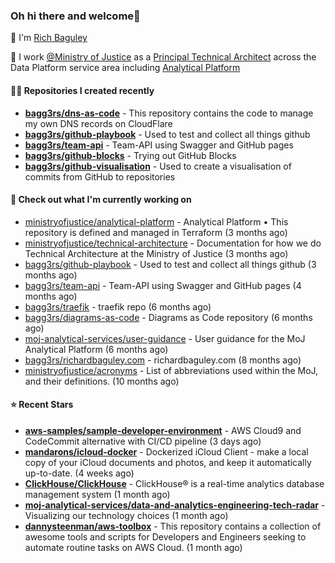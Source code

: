 ### Oh hi there and welcome👋

👐 I'm [Rich Baguley](https://richardbaguley.com/about)

🏢 I work [@Ministry of Justice](https://github.com/ministryofjustice) as a [Principal Technical Architect](https://ddat-capability-framework.service.gov.uk/role/technical-architect#principal-technical-architect) across the Data Platform service area including [Analytical Platform](https://user-guidance.analytical-platform.service.justice.gov.uk/)

#### 👨‍💻 Repositories I created recently
- **[bagg3rs/dns-as-code](https://github.com/bagg3rs/dns-as-code)** - This repository contains the code to manage my own DNS records on CloudFlare
- **[bagg3rs/github-playbook](https://github.com/bagg3rs/github-playbook)** - Used to test and collect all things github
- **[bagg3rs/team-api](https://github.com/bagg3rs/team-api)** - Team-API using Swagger and GitHub pages
- **[bagg3rs/github-blocks](https://github.com/bagg3rs/github-blocks)** - Trying out GitHub Blocks
- **[bagg3rs/github-visualisation](https://github.com/bagg3rs/github-visualisation)** - Used to create a visualisation of commits from GitHub to repositories

#### 👷 Check out what I'm currently working on

- [ministryofjustice/analytical-platform](https://github.com/ministryofjustice/analytical-platform) - Analytical Platform • This repository is defined and managed in Terraform (3 months ago)
- [ministryofjustice/technical-architecture](https://github.com/ministryofjustice/technical-architecture) - Documentation for how we do Technical Architecture at the Ministry of Justice (3 months ago)
- [bagg3rs/github-playbook](https://github.com/bagg3rs/github-playbook) - Used to test and collect all things github (3 months ago)
- [bagg3rs/team-api](https://github.com/bagg3rs/team-api) - Team-API using Swagger and GitHub pages (4 months ago)
- [bagg3rs/traefik](https://github.com/bagg3rs/traefik) - traefik repo (6 months ago)
- [bagg3rs/diagrams-as-code](https://github.com/bagg3rs/diagrams-as-code) - Diagrams as Code repository (6 months ago)
- [moj-analytical-services/user-guidance](https://github.com/moj-analytical-services/user-guidance) - User guidance for the MoJ Analytical Platform (6 months ago)
- [bagg3rs/richardbaguley.com](https://github.com/bagg3rs/richardbaguley.com) - richardbaguley.com (8 months ago)
- [ministryofjustice/acronyms](https://github.com/ministryofjustice/acronyms) - List of abbreviations used within the MoJ, and their definitions. (10 months ago)

#### ⭐ Recent Stars


- **[aws-samples/sample-developer-environment](https://github.com/aws-samples/sample-developer-environment)** - AWS Cloud9 and CodeCommit alternative with CI/CD pipeline (3 days ago)
- **[mandarons/icloud-docker](https://github.com/mandarons/icloud-docker)** - Dockerized iCloud Client - make a local copy of your iCloud documents and photos, and keep it automatically up-to-date. (4 weeks ago)
- **[ClickHouse/ClickHouse](https://github.com/ClickHouse/ClickHouse)** - ClickHouse® is a real-time analytics database management system (1 month ago)
- **[moj-analytical-services/data-and-analytics-engineering-tech-radar](https://github.com/moj-analytical-services/data-and-analytics-engineering-tech-radar)** - Visualizing our technology choices (1 month ago)
- **[dannysteenman/aws-toolbox](https://github.com/dannysteenman/aws-toolbox)** - This repository contains a collection of awesome tools and scripts for Developers and Engineers seeking to automate routine tasks on AWS Cloud. (1 month ago)
